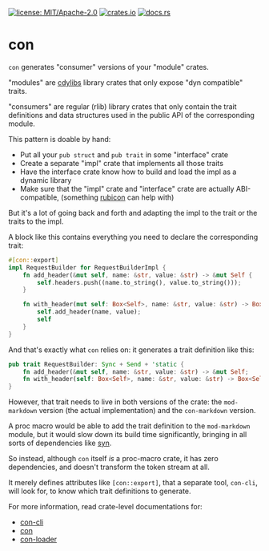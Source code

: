 [![license: MIT/Apache-2.0](https://img.shields.io/badge/license-MIT%2FApache--2.0-blue.svg)](LICENSE-MIT)
[![crates.io](https://img.shields.io/crates/v/con.svg)](https://crates.io/crates/con)
[![docs.rs](https://docs.rs/con/badge.svg)](https://docs.rs/con)

# con

`con` generates "consumer" versions of your "module" crates.

"modules" are [cdylibs](https://doc.rust-lang.org/cargo/reference/cargo-targets.html#library) library crates that only expose "dyn compatible" traits.

"consumers" are regular (rlib) library crates that only contain the trait definitions and data structures used in the public API of the corresponding module.

This pattern is doable by hand:

  * Put all your `pub struct` and `pub trait` in some "interface" crate
  * Create a separate "impl" crate that implements all those traits
  * Have the interface crate know how to build and load the impl as a dynamic library
  * Make sure that the "impl" crate and "interface" crate are actually ABI-compatible,
    (something [rubicon](https://github.com/bearcove/rubicon) can help with)

But it's a lot of going back and forth and adapting the impl to the trait or the traits to the impl.

A block like this contains everything you need to declare the corresponding trait:

```rust
#[con::export]
impl RequestBuilder for RequestBuilderImpl {
    fn add_header(&mut self, name: &str, value: &str) -> &mut Self {
        self.headers.push((name.to_string(), value.to_string()));
    }

    fn with_header(mut self: Box<Self>, name: &str, value: &str) -> Box<Self> {
        self.add_header(name, value);
        self
    }
}
```

And that's exactly what `con` relies on: it generates a trait definition like this:

```rust
pub trait RequestBuilder: Sync + Send + 'static {
    fn add_header(&mut self, name: &str, value: &str) -> &mut Self;
    fn with_header(self: Box<Self>, name: &str, value: &str) -> Box<Self>;
}
```

However, that trait needs to live in both versions of the crate: the `mod-markdown` version
(the actual implementation) and the `con-markdown` version.

A proc macro would be able to add the trait definition to the `mod-markdown` module, but
it would slow down its build time significantly, bringing in all sorts of dependencies like
[syn](https://crates.io/crates/syn).

So instead, although `con` itself _is_ a proc-macro crate, it has zero dependencies, and
doesn't transform the token stream at all.

It merely defines attributes like `[con::export]`, that a separate tool, `con-cli`, will look for,
to know which trait definitions to generate.

For more information, read crate-level documentations for:

  * [con-cli](https://crates.io/crates/con-cli)
  * [con](https://crates.io/crates/con)
  * [con-loader](https://crates.io/crates/con-loader)
